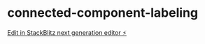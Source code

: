 # connected-component-labeling

[Edit in StackBlitz next generation editor ⚡️](https://stackblitz.com/~/github.com/Gerphelius/connected-component-labeling)